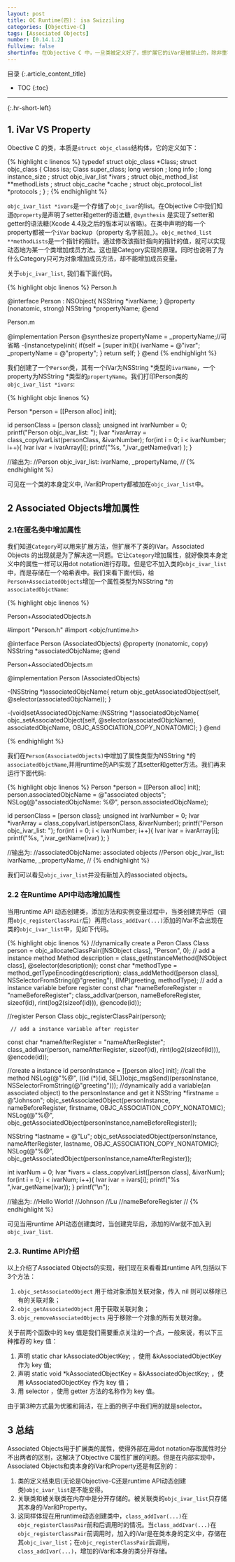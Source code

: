 ```yaml
---
layout: post
title: OC Runtime(四)： isa Swizziling
categories: [Objective-C]
tags: [Associated Objects]
number: [0.14.1.2]
fullview: false
shortinfo: 在Objective C 中，一旦类被定义好了，想扩展它的iVar是被禁止的，除非重写改写类本身。我们知道Category可以被用来扩展方法而非iVar，而Associated Objects技术就是用来在遵循实例变量不能扩展的前提下，增加property的。这样在外部看来可以用dot notatoin access 所有的属性，就像达到了iVar可以被扩展的假象。本文就来详细介绍一下Objective C Runtime的Associated Objects。
---
```

目录
{:.article_content_title}


* TOC
{:toc}

---
{:.hr-short-left}

## 1. iVar VS Property ##

Obective C 的类，本质是`struct objc_class`结构体，它的定义如下：

{% highlight c linenos %}
typedef struct objc_class *Class; 
struct objc_class { 
   Class isa; 
   Class super_class; 
   long version ; 
   long info ; 
   long instance_size ; 
   struct objc_ivar_list *ivars ; 
   struct objc_method_list **methodLists ; 
   struct objc_cache *cache ; 
   struct objc_protocol_list *protocols ; 
} ;
{% endhighlight %}

`objc_ivar_list *ivars`是一个存储了`objc_ivar`的list。在Objective C中我们知道`@property`是声明了setter和getter的语法糖,
 `@synthesis` 是实现了setter和getter的语法糖(Xcode 4.4及之后的版本可以省略)。在类中声明的每一个property都被一个`iVar` backup（property 名字前加_）。`objc_method_list **methodLists`是一个指针的指针。通过修改该指针指向的指针的值，就可以实现动态地为某一个类增加成员方法。这也是Category实现的原理。同时也说明了为什么Category只可为对象增加成员方法，却不能增加成员变量。

 关于`objc_ivar_list`, 我们看下面代码。

{% highlight objc linenos %}
Person.h

@interface Person : NSObject{
    NSString *ivarName;
}
@property (nonatomic, strong) NSString *propertyName;
@end


Person.m

@implementation Person
@synthesize propertyName = _propertyName;//可省略
-(instancetype)init{
    if(self = [super init]){
        ivarName = @"ivar";
        _propertyName = @"property";
    }
    return self;
}
@end
{% endhighlight %}

我们创建了一个`Person`类，其有一个iVar为NSString *类型的`ivarName`，一个property为NSString *类型的`propertyName`。我们打印Person类的`objc_ivar_list *ivars`:

{% highlight objc linenos %}

Person *person = [[Person alloc] init];
    
id personClass = [person class];
unsigned int ivarNumber = 0;
printf("Person objc_ivar_list: ");
Ivar *ivarArray = class_copyIvarList(personClass, &ivarNumber);
for(int i = 0; i < ivarNumber; i++){
    Ivar ivar = ivarArray[i];
    printf("%s, ",ivar_getName(ivar) );
}

//输出为:
//Person objc_ivar_list: ivarName, _propertyName, 
//
{% endhighlight %}

可见在一个类的本身定义中, iVar和Property都被加在`objc_ivar_list`中。

## 2 Associated Objects增加属性  ##

### 2.1在匿名类中增加属性  ###

我们知道`Category`可以用来扩展方法，但扩展不了类的iVar。Associated Objects 的出现就是为了解决这一问题。它让`Category`增加属性，就好像类本身定义中的属性一样可以用dot notation进行存取。但是它不加入类的`objc_ivar_list`中，而是存储在一个哈希表中。我们来看下面代码，给`Person+AssociatedObjects`增加一个属性类型为NSString *`的associatedObjctName`:


{% highlight objc linenos %}

Person+AssociatedObjects.h

#import "Person.h"
#import <objc/runtime.h>

@interface Person (AssociatedObjects)
@property (nonatomic, copy) NSString *associatedObjcName;
@end


Person+AssociatedObjects.m

@implementation Person (AssociatedObjects)

-(NSString *)associatedObjcName{
    return objc_getAssociatedObject(self, @selector(associatedObjcName));
}

-(void)setAssociatedObjcName:(NSString *)associatedObjcName{
    objc_setAssociatedObject(self, @selector(associatedObjcName), associatedObjcName, OBJC_ASSOCIATION_COPY_NONATOMIC);
}
@end

{% endhighlight %}

我们在`Person(AssociatedObjects)`中增加了属性类型为NSString *的`associatedObjctName`,并用runtime的API实现了其setter和getter方法。我们再来运行下面代码:


{% highlight objc linenos %}
Person *person = [[Person alloc] init];
person.associatedObjcName = @"associated objects";
NSLog(@"associatedObjcName: %@", person.associatedObjcName);
    
id personClass = [person class];
unsigned int ivarNumber = 0;
Ivar *ivarArray = class_copyIvarList(personClass, &ivarNumber);
printf("Person objc_ivar_list: ");
for(int i = 0; i < ivarNumber; i++){
    Ivar ivar = ivarArray[i];
    printf("%s, ",ivar_getName(ivar) );
}

//输出为:
//associatedObjcName: associated objects
//Person objc_ivar_list: ivarName, _propertyName, 
//
{% endhighlight %}

我们可以看见`objc_ivar_list`并没有新加入的associated objects。

### 2.2 在Runtime API中动态增加属性  ###
当用runtime API 动态创建类，添加方法和实例变量过程中，当类创建完毕后（调用`objc_registerClassPair`后）再用`class_addIvar(...)`添加的iVar不会出现在类的`objc_ivar_list`中，见如下代码。

{% highlight objc linenos %}
 //dynamically create a Peron Class
 Class person = objc_allocateClassPair([NSObject class], "Person", 0);
     // add a instance method
 Method description = class_getInstanceMethod([NSObject class], @selector(description));
 const char *methodType = method_getTypeEncoding(description);
 class_addMethod([person class], NSSelectorFromString(@"greeting"), (IMP)greeting, methodType);
        // add a instance variable before register
 const char *nameBeforeRegister = "nameBeforeRegister";
 class_addIvar(person, nameBeforeRegister, sizeof(id), rint(log2(sizeof(id))), @encode(id));
    
  //register Person Class
 objc_registerClassPair(person);
    
     // add a instance variable after register
 const char *nameAfterRegister = "nameAfterRegister";
 class_addIvar(person, nameAfterRegister, sizeof(id), rint(log2(sizeof(id))), @encode(id));
    
 //create a instance
 id personInstance = [[person alloc] init];
     //call the method
 NSLog(@"%@", ((id (*)(id, SEL))objc_msgSend)(personInstance, NSSelectorFromString(@"greeting")));
     //dynamically add a variable(an associated object) to the personInstance and get it
 NSString *firstname = @"Johnson";
 objc_setAssociatedObject(personInstance, nameBeforeRegister, firstname, OBJC_ASSOCIATION_COPY_NONATOMIC);
 NSLog(@"%@", objc_getAssociatedObject(personInstance,nameBeforeRegister));
    
 NSString *lastname = @"Lu";
 objc_setAssociatedObject(personInstance, nameAfterRegister, lastname, OBJC_ASSOCIATION_COPY_NONATOMIC);
 NSLog(@"%@", objc_getAssociatedObject(personInstance,nameAfterRegister));
    

    
 int ivarNum = 0;
 Ivar *ivars = class_copyIvarList([person class], &ivarNum);
 for(int i = 0; i < ivarNum; i++){
     Ivar ivar = ivars[i];
     printf("%s ",ivar_getName(ivar));
 }
 printf("\n");

//输出为:
//Hello World!
//Johnson
//Lu
//nameBeforeRegister 
//
{% endhighlight %}

可见当用runtime API动态创建类时，当创建完毕后，添加的iVar就不加入到`objc_ivar_list`.

### 2.3. Runtime API介绍  ###

以上介绍了Associated Objects的实现，我们现在来看看其runtime API,包括以下3个方法：

1. `objc_setAssociatedObject` 用于给对象添加关联对象，传入 nil 则可以移除已有的关联对象；
2. `objc_getAssociatedObject` 用于获取关联对象；
3. `objc_removeAssociatedObjects` 用于移除一个对象的所有关联对象。



关于前两个函数中的 key 值是我们需要重点关注的一个点，一般来说，有以下三种推荐的 key 值：

1. 声明 static char kAssociatedObjectKey; ，使用 &kAssociatedObjectKey 作为 key 值;
2. 声明 static void *kAssociatedObjectKey = &kAssociatedObjectKey; ，使用 kAssociatedObjectKey 作为 key 值；
3. 用 selector ，使用 getter 方法的名称作为 key 值。

由于第3种方式最为优雅和简洁，在上面的例子中我们用的就是selector。


## 3 总结 ##
Associated Objects用于扩展类的属性，使得外部在用dot notation存取属性时分不出两者的区别，这解决了Objective C属性扩展的问题。但是在内部实现中，Associated Objects和类本身的iVar和Property还是有区别的：

1. 类的定义结束后(无论是Objective-C还是runtime API动态创建类)`objc_ivar_list`是不能变得。
2. 关联类和被关联类在内存中是分开存储的。被关联类的`objc_ivar_list`只存储其本身的iVar和Property。
3. 这同样体现在用runtime动态创建类中，`class_addIvar(...)`在`objc_registerClassPair`前和后调用时的情况。当`class_addIvar(...)`在`objc_registerClassPair`前调用时，加入的iVar是在类本身的定义中，存储在其`objc_ivar_list`；在`objc_registerClassPair`后调用，`class_addIvar(...)`，增加的iVar和本身的类分开存储。


